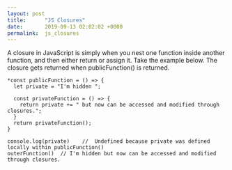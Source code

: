 ```yaml
---
layout: post
title:      "JS Closures"
date:       2019-09-13 02:02:02 +0000
permalink:  js_closures
---
```



A closure in JavaScript is simply when you nest one function inside another function, and then either return or assign it. Take the example below. The closure gets returned when publicFunction() is returned.

```
*const publicFunction = () => {
  let private = "I'm hidden ";
  
  const privateFunction = () => {
    return private += " but now can be accessed and modified through closures.";
  }
  return privateFunction();
}

console.log(private)    //  Undefined because private was defined locally within publicFunction() 
outerFunction()  // I'm hidden but now can be accessed and modified through closures.
```

